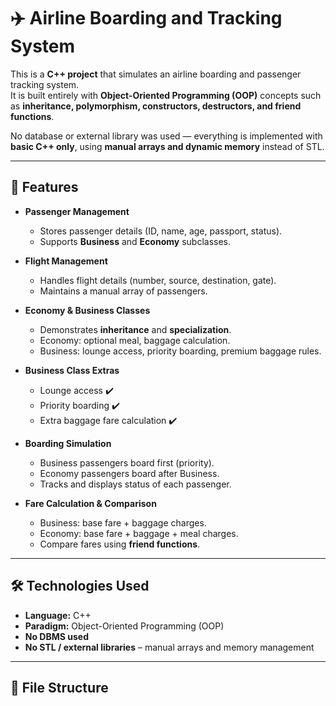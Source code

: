 # ✈️ Airline Boarding and Tracking System

This is a **C++ project** that simulates an airline boarding and passenger tracking system.  
It is built entirely with **Object-Oriented Programming (OOP)** concepts such as **inheritance, polymorphism, constructors, destructors, and friend functions**.  

No database or external library was used — everything is implemented with **basic C++ only**, using **manual arrays and dynamic memory** instead of STL.

---

## 📌 Features
- **Passenger Management**  
  - Stores passenger details (ID, name, age, passport, status).  
  - Supports **Business** and **Economy** subclasses.  

- **Flight Management**  
  - Handles flight details (number, source, destination, gate).  
  - Maintains a manual array of passengers.  

- **Economy & Business Classes**  
  - Demonstrates **inheritance** and **specialization**.  
  - Economy: optional meal, baggage calculation.  
  - Business: lounge access, priority boarding, premium baggage rules.  

- **Business Class Extras**  
  - Lounge access ✔️  
  - Priority boarding ✔️  
  - Extra baggage fare calculation ✔️  

- **Boarding Simulation**  
  - Business passengers board first (priority).  
  - Economy passengers board after Business.  
  - Tracks and displays status of each passenger.  

- **Fare Calculation & Comparison**  
  - Business: base fare + baggage charges.  
  - Economy: base fare + baggage + meal charges.  
  - Compare fares using **friend functions**.  

---

## 🛠️ Technologies Used
- **Language:** C++  
- **Paradigm:** Object-Oriented Programming (OOP)  
- **No DBMS used**  
- **No STL / external libraries** – manual arrays and memory management  

---

## 📂 File Structure
